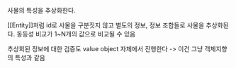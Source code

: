 사물의 특성을 추상화한다.

[[Entity]]처럼 id로 사물을 구분짓지 않고 별도의 정보, 정보 조합들로 사물을 추상화된다.
동등성 비교가 1~N개의 값으로 비교될 수 있음

추상회된 정보에 대한 검증도 value object 자체에서 진행한다
-> 이건 그냥 객체지향의 특성과 같음

